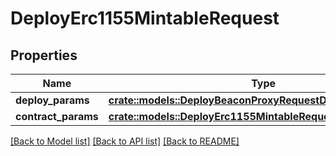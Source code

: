 # DeployErc1155MintableRequest

## Properties

Name | Type | Description | Notes
------------ | ------------- | ------------- | -------------
**deploy_params** | [**crate::models::DeployBeaconProxyRequestDeployParams**](deploy_BeaconProxy_request_deployParams.md) |  | 
**contract_params** | [**crate::models::DeployErc1155MintableRequestContractParams**](deploy_ERC1155Mintable_request_contractParams.md) |  | 

[[Back to Model list]](../README.md#documentation-for-models) [[Back to API list]](../README.md#documentation-for-api-endpoints) [[Back to README]](../README.md)


